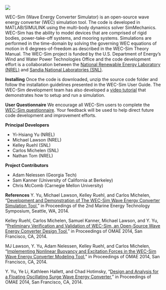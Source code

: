 ![](http://energy.sandia.gov/wp/wp-content/gallery/uploads/wec_sim_header.png)

WEC-Sim (Wave Energy Converter Simulator) is an open-source wave energy converter (WEC) simulation tool. The code is developed in MATLAB/SIMULINK using the multi-body dynamics solver SimMechanics. WEC-Sim has the ability to model devices that are comprised of rigid bodies, power-take-off systems, and mooring systems. Simulations are performed in the time-domain by solving the governing WEC equations of motion in 6 degrees-of-freedom as described in the WEC-Sim Theory Manual. The WEC-Sim project is funded by the U.S. Department of Energy’s Wind and Water Power Technologies Office and the code development effort is a collaboration between the [National Renewable Energy Laboratory (NREL)]((www.nrel.gov/water)) and [Sandia National Laboratories (SNL)](http://energy.sandia.gov/?page_id=834).

**Installing**
Once the code is downloaded, unzip the source code folder and follow the installation guidelines presented in the WEC-Sim User Guide. The WEC-Sim development team has also developed a [video tutorial](https://www.youtube.com/watch?v=cgDbRY6Lvao) that demonstrates how to setup and run a simulation.

**User Questionnaire**
We encourage all WEC-Sim users to complete the [WEC-Sim questionnaire](http://goo.gl/nFsWYu.info). Your feedback will be used to help direct future code development and improvement efforts.

**Principal Developers**
* Yi-Hsiang Yu (NREL)
* Michael Lawson (NREL)
* Kelley Ruehl (SNL)
* Carlos Michelen (SNL)
* Nathan Tom (NREL)
 

**Project Contributors**
* Adam Nelessen (Georgia Tech)
* Sam Kanner (University of California at Berkeley)
* Chris McComb (Carnegie Mellon University)

**References**
Y. Yu, Michael Lawson, Kelley Ruehl, and Carlos Michelen, “[Development and Demonstration of The WEC-Sim Wave Energy Converter Simulation Tool](http://vtechworks.lib.vt.edu/bitstream/handle/10919/49236/137-Lawson.pdf?sequence=1),” in Proceedings of the 2nd Marine Energy Technology Symposium, Seattle, WA, 2014.

Kelley Ruehl, Carlos Michelen, Samuel Kanner, Michael Lawson, and Y. Yu, “[Preliminary Verification and Validation of WEC-Sim, an Open-Source Wave Energy Converter Design Tool](http://www.nrel.gov/docs/fy14osti/61531.pdf),” in Proceedings of OMAE 2014, San Francisco, CA, 2014.

MJ Lawson, Y. Yu, Adam Nelessen, Kelley Ruehl, and Carlos Michelen, “[Implementing Nonlinear Buoyancy and Excitation Forces in the WEC-Sim Wave Energy Converter Modeling Tool](http://www.nrel.gov/docs/fy14osti/61529.pdf),” in Proceedings of OMAE 2014, San Francisco, CA, 2014.

Y. Yu, Ye Li, Kathleen Hallett, and Chad Hotimsky, “[Design and Analysis for a Floating Oscillating Surge Wave Energy Converter](http://www.nrel.gov/docs/fy14osti/61283.pdf),” in Proceedings of OMAE 2014, San Francisco, CA, 2014.
